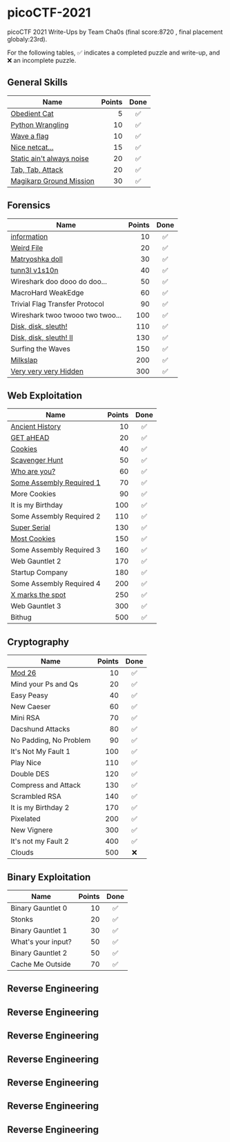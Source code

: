 # picoCTF-2021

picoCTF 2021 Write-Ups by Team Cha0s (final score:8720 , final placement globaly:23rd).

For the following tables,
:white_check_mark: indicates a completed puzzle and write-up, and :x: an incomplete puzzle.

## General Skills

| Name                               | Points |         Done         |
| ---------------------------------- | -----: | :------------------: |
| [Obedient Cat](General%20Skills/Obedient%20Cat)|      5 |  :white_check_mark:  |
| [Python Wrangling](General%20Skills/Python%20Wrangling)                   |     10 |  :white_check_mark:  |
| [Wave a flag](/General%20Skills/Wave%20a%20flag)                        |     10 |  :white_check_mark:  |
| [Nice netcat...](/General%20Skills/Nice%20netcat)                     |     15 |  :white_check_mark:  |
| [Static ain't always noise](/General%20Skills/Static%20ain't%20always%20noise)          |     20 |  :white_check_mark:  |
| [Tab, Tab, Attack](/General%20Skills/Tab%2C%20Tab%2C%20Attack)                   |     20 |  :white_check_mark:  |
| [Magikarp Ground Mission](/General%20Skills/Magikarp%20Ground%20Mission)            |     30 |  :white_check_mark:  |


## Forensics

| Name                               | Points |         Done         |
| ---------------------------------- | -----: | :------------------: |
| [information](/Forensics/information)                        |     10 |  :white_check_mark:  |
| [Weird File](Forensics/WeirdFile)         |     20 |  :white_check_mark:  |
| [Matryoshka doll](Forensics/Matryoshka%20doll)                  |     30 |  :white_check_mark:  |
| [tunn3l v1s10n](/Forensics/Tunnel_Vision)                      |     40 |  :white_check_mark:  |
| Wireshark doo dooo do doo...       |     50 |  :white_check_mark:  |
| MacroHard WeakEdge                 |     60 |  :white_check_mark:  |
| Trivial Flag Transfer Protocol     |     90 |  :white_check_mark:  |
| Wireshark twoo twooo two twoo...   |    100 |  :white_check_mark:  |
| [Disk, disk, sleuth!](/Forensics/DiskDiskSleuth1)                |    110 |  :white_check_mark:  |
| [Disk, disk, sleuth! II](/Forensics/DiskDiskSleuth2)   |    130 |  :white_check_mark:  |
| Surfing the Waves                  |    150 |  :white_check_mark:  |
| [Milkslap](/Forensics/Milkslap)                           |    200 |  :white_check_mark:  |
| [Very very very Hidden](/Forensics/VeryVeryVeryHidden)              |    300 |  :white_check_mark:  |

## Web Exploitation

| Name                               | Points |         Done         |
| ---------------------------------- | -----: | :------------------: |
| [Ancient History](/Web%20Exploitation/Ancient%20History)                    |     10 |  :white_check_mark: |
| [GET aHEAD](/Web%20Exploitation/GET%20aHEAD)                          |     20 |  :white_check_mark:  |
| [Cookies](/Web%20Exploitation/Cookies)                            |     40 |  :white_check_mark:  |
| [Scavenger Hunt](/Web%20Exploitation/Scavenger%20Hunt)                     |     50 |  :white_check_mark:  |
| [Who are you?](/Web%20Exploitation/Who%20are%20you)                       |     60 |  :white_check_mark:  |
| [Some Assembly Required 1](/Web%20Exploitation/Some%20Assembly%20Required%201)           |     70 |  :white_check_mark:  |
| More Cookies                       |     90 |  :white_check_mark:  |
| It is my Birthday                       |     100 |  :white_check_mark:  |
| Some Assembly Required 2           |     110 |  :white_check_mark:  |
| [Super Serial](/Web%20Exploitation/Super%20Serial)                       |     130 |  :white_check_mark:  |
| [Most Cookies](/Web%20Exploitation/Most%20Cookies)                       |     150 |  :white_check_mark:  |
| Some Assembly Required 3           |     160 |  :white_check_mark:  |
| Web Gauntlet 2           |     170 |  :white_check_mark:  |
| Startup Company           |     180 |  :white_check_mark:  |
| Some Assembly Required 4           |     200 |  :white_check_mark:  |
| [X marks the spot](/Web%20Exploitation/X_Marks_The_Spot)                   |     250 |  :white_check_mark:  |
| Web Gauntlet 3                     |     300 |  :white_check_mark:  |
| Bithug                             |     500 |  :white_check_mark:  |

## Cryptography
| Name                               | Points |         Done         |
| ---------------------------------- | -----: | :------------------: |
| [Mod 26](Cyrptography/Mod%2026)    |     10 |  :white_check_mark:  |
| Mind your Ps and Qs                |     20 |  :white_check_mark:  |
| Easy Peasy                         |     40 |  :white_check_mark:  |
| New Caeser                         |     60 |  :white_check_mark:  |
| Mini RSA                           |     70 |  :white_check_mark:  |
| Dacshund Attacks                   |     80 |  :white_check_mark:  |
| No Padding, No Problem             |     90 |  :white_check_mark:  |
| It's Not My Fault 1                |    100 |  :white_check_mark:  |
| Play Nice                          |    110 |  :white_check_mark:  |
| Double DES                         |    120 |  :white_check_mark:  |
| Compress and Attack                |    130 |  :white_check_mark:  |
| Scrambled RSA                      |    140 |  :white_check_mark:  |
| It is my Birthday 2                |    170 |  :white_check_mark:  |
| Pixelated                          |    200 |  :white_check_mark:  |
| New Vignere                        |    300 |  :white_check_mark:  |
| It's not my Fault 2                |    400 |  :white_check_mark:  |
| Clouds                             |    500 |         :x:          |

## Binary Exploitation
| Name                               | Points |         Done         |
| ---------------------------------- | -----: | :------------------: |
| Binary Gauntlet 0                  |     10 |  :white_check_mark:  |
| Stonks                             |     20 |  :white_check_mark:  |
| Binary Gauntlet 1                  |     30 |  :white_check_mark:  |
| What's your input?                 |     50 |  :white_check_mark:  |
| Binary Gauntlet 2                  |     50 |  :white_check_mark:  |
| Cache Me Outside                   |     70 |  :white_check_mark:  |


## Reverse Engineering
## Reverse Engineering
## Reverse Engineering
## Reverse Engineering
## Reverse Engineering
## Reverse Engineering
## Reverse Engineering
